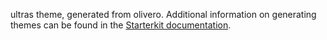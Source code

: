 ultras theme, generated from olivero. Additional information on generating themes can be found in the [Starterkit documentation](https://www.drupal.org/docs/core-modules-and-themes/core-themes/starterkit-theme).